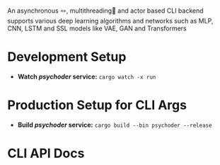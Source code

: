 

An asynchronous 🪢, multithreading🧵 and actor based CLI backend supports various deep learning algorithms and networks such as MLP, CNN, LSTM and SSL models like VAE, GAN and Transformers

# Development Setup

* **Watch _psychoder_ service:** ```cargo watch -x run```

# Production Setup for CLI Args

* **Build _psychoder_ service:** ```cargo build --bin psychoder --release```

# CLI API Docs